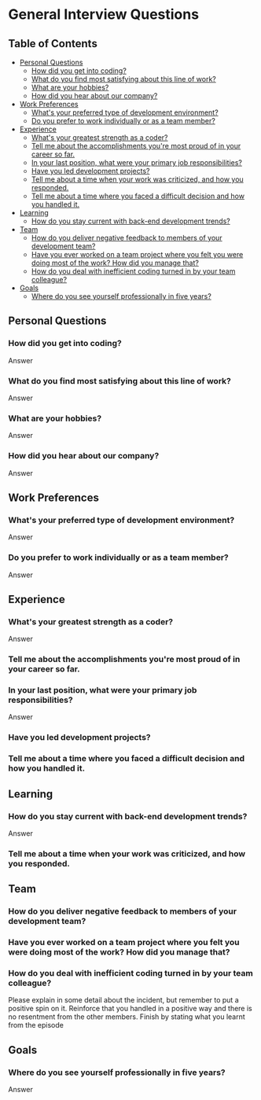 General Interview Questions
===========================

## Table of Contents
* [Personal Questions](#Personal-Questions)
  * [How did you get into coding?](#How-did-you-get-into-coding)
  * [What do you find most satisfying about this line of work?](#work-satisfaction)
  * [What are your hobbies?](#hobbies)
  * [How did you hear about our company?](#company-exposure)
* [Work Preferences](#work-preferences)
  * [What's your preferred type of development environment?](#preferred-dev-env)
  * [Do you prefer to work individually or as a team member?](#individual-vs-team)
* [Experience](#experience)
  * [What's your greatest strength as a coder?](#greatest-strength)
  * [Tell me about the accomplishments you're most proud of in your career so far.](#accomplishments)
  * [In your last position, what were your primary job responsibilities?](#last-job-responsibilities)
  * [Have you led development projects?](#let-dev-projects)
  * [Tell me about a time when your work was criticized, and how you responded.](#work-criticism)
  * [Tell me about a time where you faced a difficult decision and how you handled it.](#difficult-decision)
* [Learning](#learning)
  * [How do you stay current with back-end development trends?](#staying-current)
* [Team](#team)
  * [How do you deliver negative feedback to members of your development team?](#give-negative-feedback)
  * [Have you ever worked on a team project where you felt you were doing most of the work? How did you manage that?](#most-of-the-work)
  * [How do you deal with inefficient coding turned in by your team colleague?](#inefficient-coding-in-team)
* [Goals](#goals)
  * [Where do you see yourself professionally in five years?](#five-year-outlook)

## Personal Questions

### How did you get into coding?
Answer

### <a name="work-satisfaction"/> What do you find most satisfying about this line of work?
Answer

### <a name="hobbies"/> What are your hobbies?
Answer

### <a name="company-exposure"/> How did you hear about our company?
Answer


## Work Preferences

### <a name="preferred-dev-env"/> What's your preferred type of development environment?
Answer

### <a name="individual-vs-team"/> Do you prefer to work individually or as a team member?
Answer


## Experience

### <a name="greatest-strength"/> What's your greatest strength as a coder?
Answer

### <a name="accomplishments"/> Tell me about the accomplishments you're most proud of in your career so far.

### <a name="last-job-responsibilities"/> In your last position, what were your primary job responsibilities?
Answer

### <a name="led-dev-projects"/> Have you led development projects?

### <a name="difficult-decision"/> Tell me about a time where you faced a difficult decision and how you handled it.

## Learning

### <a name="staying-current"/> How do you stay current with back-end development trends?
Answer

### <a name="work-criticism"/> Tell me about a time when your work was criticized, and how you responded.


## Team 

### <a name="give-negative-feedback"/> How do you deliver negative feedback to members of your development team?

### <a name="most-of-the-work"/> Have you ever worked on a team project where you felt you were doing most of the work? How did you manage that?

### <a name="inefficient-coding-in-team"/> How do you deal with inefficient coding turned in by your team colleague?

Please explain in some detail about the incident, but remember to put a positive spin on it. Reinforce that you handled in a positive way and there is no resentment from the other members. Finish by stating what you learnt from the episode


## Goals

### <a name="five-year-outlook"/> Where do you see yourself professionally in five years?
Answer
